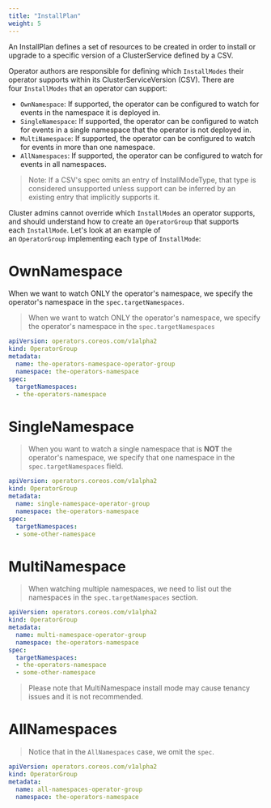 ```yaml
---
title: "InstallPlan"
weight: 5
---
```


An InstallPlan defines a set of resources to be created in order to install or upgrade to a specific version of a ClusterService defined by a CSV.

Operator authors are responsible for defining which `InstallModes` their operator supports within its ClusterServiceVersion (CSV). There are four `InstallModes` that an operator can support:
* `OwnNamespace`: If supported, the operator can be configured to watch for events in the namespace it is deployed in.
* `SingleNamespace`: If supported, the operator can be configured to watch for events in a single namespace that the operator is not deployed in.
* `MultiNamespace`: If supported, the operator can be configured to watch for events in more than one namespace.
* `AllNamespaces`: If supported, the operator can be configured to watch for events in all namespaces.

> Note: If a CSV's spec omits an entry of InstallModeType, that type is considered unsupported unless support can be inferred by an existing entry that implicitly supports it.

Cluster admins cannot override which `InstallMode`s an operator supports, and should understand how to create an `OperatorGroup` that supports each `InstallMode`. Let's look at an example of an `OperatorGroup` implementing each type of `InstallMode`:


# OwnNamespace

When we want to watch ONLY the operator's namespace, we specify the operator's namespace in the `spec.targetNamespaces`. 

> When we want to watch ONLY the operator's namespace, we specify the operator's namespace in the `spec.targetNamespaces`

```yaml
apiVersion: operators.coreos.com/v1alpha2
kind: OperatorGroup
metadata:
  name: the-operators-namespace-operator-group
  namespace: the-operators-namespace
spec:
  targetNamespaces:
  - the-operators-namespace
```

# SingleNamespace

> When you want to watch a single namespace that is **NOT** the operator's namespace, we specify that one namespace in the `spec.targetNamespaces` field.

```yaml
apiVersion: operators.coreos.com/v1alpha2
kind: OperatorGroup
metadata:
  name: single-namespace-operator-group
  namespace: the-operators-namespace
spec:
  targetNamespaces:
  - some-other-namespace
```

# MultiNamespace

> When watching multiple namespaces, we need to list out the namespaces in the `spec.targetNamespaces` section.

```yaml
apiVersion: operators.coreos.com/v1alpha2
kind: OperatorGroup
metadata:
  name: multi-namespace-operator-group
  namespace: the-operators-namespace
spec:
  targetNamespaces:
  - the-operators-namespace
  - some-other-namespace
```

> Please note that MultiNamespace install mode may cause tenancy issues and it is not recommended.

# AllNamespaces

> Notice that in the `AllNamespaces` case, we omit the `spec`.

```yaml
apiVersion: operators.coreos.com/v1alpha2
kind: OperatorGroup
metadata:
  name: all-namespaces-operator-group
  namespace: the-operators-namespace
```

